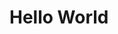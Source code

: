 <!DOCTYPE html>
<html>
<head>
	<meta charset="utf-8">
	<meta name="viewport" content="width=device-width, initial-scale=1">
	<title>This course is amazing.</title>
</head>
<body>
<h1>Hello World<h1>
</body>
